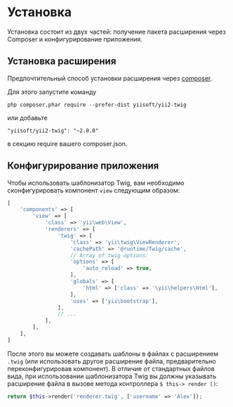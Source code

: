Установка
============

Установка состоит из двух частей: получение пакета расширения через Composer и конфигурирование приложения.

## Установка расширения

Предпочтительный способ установки расширения через [composer](http://getcomposer.org/download/).

Для этого запустите команду

```
php composer.phar require --prefer-dist yiisoft/yii2-twig
```

или добавьте

```
"yiisoft/yii2-twig": "~2.0.0"
```

в секцию require вашего composer.json.

## Конфигурирование приложения

Чтобы использовать шаблонизатор Twig, вам необходимо сконфигурировать компонент `view` следующим образом:

```php
[
    'components' => [
        'view' => [
            'class' => 'yii\web\View',
            'renderers' => [
                'twig' => [
                    'class' => 'yii\twig\ViewRenderer',
                    'cachePath' => '@runtime/Twig/cache',
                    // Array of twig options:
                    'options' => [
                        'auto_reload' => true,
                    ],
                    'globals' => [
                        'html' => ['class' => '\yii\helpers\Html'],
                    ],
                    'uses' => ['yii\bootstrap'],
                ],
                // ...
            ],
        ],
    ],
]
```

После этого вы можете создавать шаблоны в файлах с расширением `.twig` (или использовать другое расширение файла, 
предварительно переконфигурировав компонент). В отличие от стандартных файлов вида, при использовании шаблонизатора 
Twig вы должны указывать расширение файла в вызове метода контроллера `$ this-> render ()`:

```php
return $this->render('renderer.twig', ['username' => 'Alex']);
```